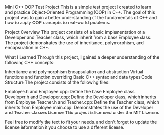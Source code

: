 Mini C++ OOP Test Project
This is a simple test project I created to learn and practice Object-Oriented Programming (OOP) in C++. The goal of this project was to gain a better understanding of the fundamentals of C++ and how to apply OOP concepts to real-world problems.

Project Overview
This project consists of a basic implementation of a Developer and Teacher class, which inherit from a base Employee class. The project demonstrates the use of inheritance, polymorphism, and encapsulation in C++.

What I Learned
Through this project, I gained a deeper understanding of the following C++ concepts:

Inheritance and polymorphism
Encapsulation and abstraction
Virtual functions and function overriding
Basic C++ syntax and data types
Code Structure
The project consists of the following files:

Employee.h and Employee.cpp: Define the base Employee class
Developer.h and Developer.cpp: Define the Developer class, which inherits from Employee
Teacher.h and Teacher.cpp: Define the Teacher class, which inherits from Employee
main.cpp: Demonstrates the use of the Developer and Teacher classes
License
This project is licensed under the MIT License.

Feel free to modify the text to fit your needs, and don't forget to update the license information if you choose to use a different license.
